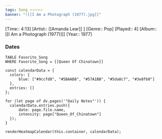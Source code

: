 ```yaml
---
tags: Song ⭐⭐⭐⭐⭐ 
banner: "![[I Am a Photograph (1977).jpg]]"
---
```

[Time:: 4:13]
[Artist:: [[Amanda Lear]] ]
[Genre:: Pop]
[Played:: 4]
[Album:: [[I Am a Photograph (1977)]]]
[Year:: 1977]
### Dates
````dataview
TABLE Favorite_Song
WHERE Favorite_Song = [[Queen Of Chinatown]]
````
  ```dataviewjs
const calendarData = { 
	colors: { 
		blue: ["#9ccfd8", "#5BAAB8", "#57A1BB", "#5da8c7", "#3e8fb0"] 
	}, 
	entries: [] 
}; 

for (let page of dv.pages('"Daily Notes"')) { 
	calendarData.entries.push({ 
		date: page.file.name, 
		intensity: page["Queen_Of_Chinatown"]
	}); 
} 

renderHeatmapCalendar(this.container, calendarData);
```
